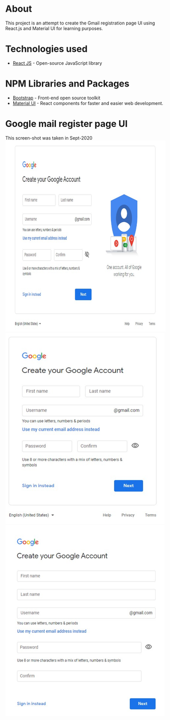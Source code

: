 # About
This project is an attempt to create the Gmail registration page UI using React.js and Material UI for learning purposes.

# Technologies used 
* [React JS](https://reactjs.org/) - Open-source JavaScript library

# NPM Libraries and Packages
* [Bootstrap](https://getbootstrap.com/) - Front-end open source toolkit
* [Material UI](https://material-ui.com/) - React components for faster and easier web development.

# Google mail register page UI
This screen-shot was taken in Sept-2020 
<img src="https://github.com/AmrAhmedA/Gmail-Registration-UI/blob/master/src/images/GmailRegister.jpg?raw=true" width="800" height="600">
<img src="https://github.com/AmrAhmedA/Gmail-Registration-UI/blob/master/src/images/Screenshot_1.jpg?raw=true" width="500" height="600">
<img src="https://github.com/AmrAhmedA/Gmail-Registration-UI/blob/master/src/images/Screenshot_2.jpg?raw=true" width="500" height="600">
